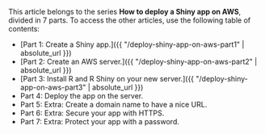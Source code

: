 This article belongs to the series **How to deploy a Shiny app on AWS**, divided in 7 parts. To access the other articles, use the following table of contents:

* [Part 1: Create a Shiny app.]({{ "/deploy-shiny-app-on-aws-part1" | absolute_url }})
* [Part 2: Create an AWS server.]({{ "/deploy-shiny-app-on-aws-part2" | absolute_url }})
* [Part 3: Install R and R Shiny on your new server.]({{ "/deploy-shiny-app-on-aws-part3" | absolute_url }})
* Part 4: Deploy the app on the server.
* Part 5: Extra: Create a domain name to have a nice URL.
* Part 6: Extra: Secure your app with HTTPS.
* Part 7: Extra: Protect your app with a password.
